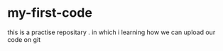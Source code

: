 # my-first-code
this is a practise repositary . in which i learning how we can upload our code on git

